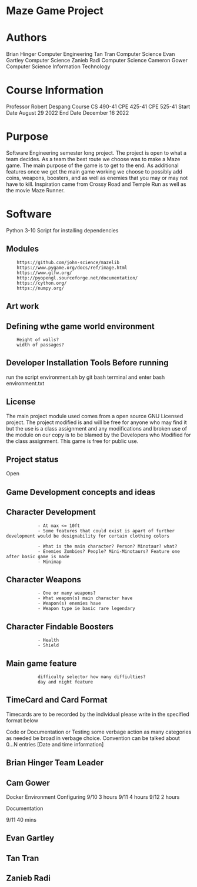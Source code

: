 # Maze Game Project

# Authors

Brian Hinger Computer Engineering
Tan Tran Computer Science
Evan Gartley Computer Science
Zanieb Radi Computer Science
Cameron Gower Computer Science Information Technology

# Course Information

Professor Robert Despang
Course CS 490-41 CPE 425-41 CPE 525-41
Start Date August 29 2022
End Date December 16 2022

# Purpose 

Software Engineering semester long project. The project is open to what a team decides. As a team the best route we choose was to make a Maze game. The main purpose of the game is to get to the end. As additional features once we get the main game working we choose to possibly add coins, weapons, boosters, and as well as enemies that you may or may not have to kill. Inspiration came from Crossy Road and Temple Run as well as the movie Maze Runner. 

# Software 
Python 3-10
Script for installing dependencies

##  Modules
        https://github.com/john-science/mazelib
        https://www.pygame.org/docs/ref/image.html
        https://www.glfw.org/
        http://pyopengl.sourceforge.net/documentation/
        https://cython.org/
        https://numpy.org/


## Art work

## Defining wthe game world environment 
        Height of walls?
        width of passages?
        

## Developer Installation Tools Before running

run the script environment.sh by git bash terminal and enter bash environment.txt



## License
The main project module used comes from a open source GNU Licensed project. The project modified is and will be free for anyone who may find it but the use is a class assignment and any modifications and broken use of the module on our copy is to be blamed by the Developers who Modified for the class assignment. This game is free for public use.

## Project status
Open

## Game Development concepts and ideas

##      Character Development
                - At max <= 10ft
                - Some features that could exist is apart of further development would be designability for certain clothing colors

                - What is the main character? Person? Minotaur? what?
                - Enemies Zombies? People? Mini-Minotaurs? Feature one after basic game is made
                - Minimap
##      Character Weapons 
                - One or many weapons? 
                - What weapon(s) main character have 
                - Weapon(s) enemies have
                - Weapon type ie basic rare legendary
##      Character Findable Boosters 
                - Health
                - Shield

##      Main game feature
                difficulty selector how many diffiulties?
                day and night feature
                                         

## TimeCard and Card Format

Timecards are to be recorded by the individual please write in the specified format below 

Code or Documentation or Testing some verbage action  as many categories as needed be broad in verbage choice. Convention can be talked about
0...N  entries [Date and time information]

##      Brian Hinger  Team Leader

##      Cam Gower

Docker Environment Configuring
9/10 3 hours
9/11 4 hours
9/12 2 hours

Documentation 

9/11 40 mins

##      Evan Gartley 

##      Tan Tran
 
##      Zanieb Radi

